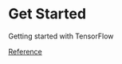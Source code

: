 # Get Started
Getting started with TensorFlow

[Reference](https://www.tensorflow.org/get_started/get_started)
